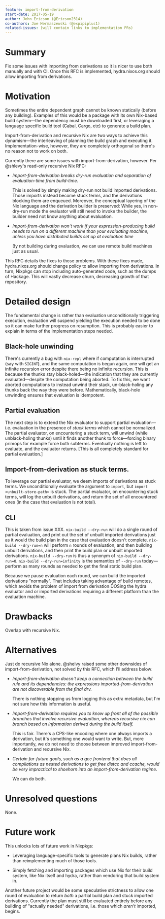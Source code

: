 ```yaml
---
feature: import-from-derivation
start-date: 2017-05-19
author: John Ericson (@Ericson2314)
co-authors: Joe Hermaszewski (@expipiplus1)
related-issues: (will contain links to implementation PRs)
---
```


# Summary
[summary]: #summary

Fix some issues with importing from derivations so it is nicer to use both manually and with CI.
Once this RFC is implemented, hydra.nixos.org should allow importing from derivations.

# Motivation
[motivation]: #motivation

Sometimes the entire dependent graph cannot be known statically (before any building).
Examples of this would be a package with its own Nix-based build system—the dependency must be downloaded first,
or leveraging a language specific build tool (Cabal, Cargo, etc) to generate a build plan.

Import-from-derivation and recursive Nix are two ways to achieve this dynamism—the interleaving of planning the build graph and executing it.
Implementation-wise, however, they are completely orthogonal so there's no reason not to work on both.

Currently there are some issues with import-from-derivation, however. Per @shlevy's read-only recursive Nix RFC:

- *Import-from-derivation breaks dry-run evaluation and separation of evaluation-time from build-time.*

  This is solved by simply making dry-run not build imported derivations.
  Those imports instead become stuck terms, and the derivations blocking them are enqueued.
  Moreover, the conceptual layering of the Nix language and the derivation builder is preserved:
  While yes, in non-dry-run mode the evaluator will still need to invoke the builder, the builder need not know anything about evaluation.

- *Import-from-derivation won't work if your expression-producing build needs to run on a different machine than your evaluating machine, unless you have distributed builds set up at evaluation time*

  By not building during evaluation, we can use remote build machines just as usual.

This RFC details the fixes to those problems.
With these fixes made, hydra.nixos.org should change policy to allow importing from derivations.
In turn, Nixpkgs can stop including auto-generated code, such as the dumps of Hackage.
This will vastly decrease churn, decreasing growth of that repository.

# Detailed design
[design]: #detailed-design

The fundamental change is rather than evaluation unconditionally triggering execution, evaluation will suspend yielding the execution needed to be done so it can make further progress on resumption.
This is probably easier to explain in terms of the implementation steps needed.

## Black-hole unwinding

There's currently a bug with `nix-repl` where if computation is interrupted (say with `SIGINT`), and the same computation is begun again, one will get an infinite recursion error despite there being no infinite recursion.
This is because the thunks stay black-holed—the indication that they are currently evaluated—despite the computation being aborted.
To fix this, we want aborted computations to instead unwind their stack, un-black-holing any thunks back the way they were before.
Mathematically, black-hole unwinding ensures that evaluation is idempotent.

## Partial evaluation

The next step is to extend the Nix evaluator to support partial evaluation—i.e. evaluation in the presence of *stuck terms* which cannot be normalized.
The partial evaluator, on encountering a stuck term, will unwind (while unblack-holing thunks) until it finds another thunk to force—forcing binary primops for example force both subterms.
Eventually nothing is left to evaluate, and the evaluator returns.
[This is all completely standard for partial evaluation.]

## Import-from-derivation as stuck terms.

To leverage our partial evaluator, we deem imports of derivations as stuck terms.
We unconditionally evaluate the argument to `import`, but `import <unbuilt-store-path>` is stuck.
The partial evaluator, on encountering stuck terms, will log the unbuilt derivations, and return the set of all encountered ones (in the case that evaluation is not total).

## CLI

This is taken from issue XXX.
`nix-build --dry-run` will do a single round of partial evaluation, and print out the set of unbuilt imported derivations just as it would the build plan in the case that evaluation doesn't complete.
`nix-build --dry-run=n` will perform `n` rounds of evaluation, and then building unbuilt derivations, and then print the build plan or unbuilt imported derivations.
`nix-build --dry-run` is thus a synonym of `nix-build --dry-run=0`.
`nix-build --dry-run=infinity` is the semantics of `--dry-run` today—perform as many rounds as needed to get the final static build plan.

Because we pause evaluation each round, we can build the imported derivations "normally".
That includes taking advantage of build remotes, which avoids the problem of import from derivation DOSing the hydra evaluator and or imported derivations requiring a different platform than the evaluation machine.

# Drawbacks
[drawbacks]: #drawbacks

Overlap with recursive Nix.

# Alternatives
[alternatives]: #alternatives

Just do recursive Nix alone. @shelvy raised some other downsides of import-from-derivation, not solved by this RFC, which I'll address below:

- *Import-from-derivation doesn't keep a connection between the build rule and its dependencies: the expressions imported-from-derivation are not discoverable from the final drv.*

  There is nothing stopping us from logging this as extra metadata, but I'm not sure how this information is useful.

- *Import-from-derivation requires you to know up front all of the possible branches that involve recursive evaluation, whereas recursive nix can branch based on information derived during the build itself.*

  This is fair. There's a CPS-like encoding where one always imports a derivation, but it's something one would want to write.
  But, more importantly, we do not need to choose between improved import-from-derivation and recursive Nix.

- *Certain far-future goals, such as a gcc frontend that does all compilations as nested derivations to get free distcc and ccache, would be very impractical to shoehorn into an import-from-derivation regime.*

  We can do both.


# Unresolved questions
[unresolved]: #unresolved-questions

None.

# Future work
[future]: #future-work

This unlocks lots of future work in Nixpkgs:

 - Leveraging language-specific tools to generate plans Nix builds, rather than reimplementing much of those tools.

 - Simply fetching and importing packages which use Nix for their build system, like Nix itself and hydra, rather than vendoring that build system in.

Another future project would be some speculative strictness to allow one round of evaluation to return *both* a partial build plan and stuck imported derivations.
Currently the plan must still be evaluated entirely before any building of "actually needed" derivations, i.e. those which *aren't* imported, begins.

